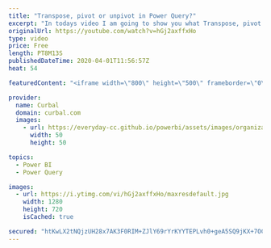 ```yaml
---
title: "Transpose, pivot or unpivot in Power Query?"
excerpt: "In todays video I am going to show you what Transpose, pivot and unpivot is and examples on when to use each or all at once!  If you want to learn how to import multiple files efficiently using Power Query, check this video: https://www.youtube.com/watch?v=qdcAoZU8B8Q  The file is avialable in the community"
originalUrl: https://youtube.com/watch?v=hGj2axffxHo
type: video
price: Free
length: PT8M13S
publishedDateTime: 2020-04-01T11:56:57Z
heat: 54

featuredContent: "<iframe width=\"800\" height=\"500\" frameborder=\"0\" src=\"https://www.youtube.com/embed/hGj2axffxHo\" allow=\"accelerometer; autoplay; encrypted-media; gyroscope; picture-in-picture\" allowfullscreen></iframe>"

provider:
  name: Curbal
  domain: curbal.com
  images:
    - url: https://everyday-cc.github.io/powerbi/assets/images/organizations/curbal.com-50x50.jpg
      width: 50
      height: 50

topics:
  - Power BI
  - Power Query

images:
  - url: https://i.ytimg.com/vi/hGj2axffxHo/maxresdefault.jpg
    width: 1280
    height: 720
    isCached: true

secured: "htKwLX2tNQjzUH28x7AK3F0RIM+ZJlY69rYrKYYTEPLvh0+geA5SQ9jKX+7OCtVSxz/yh1ajsOua+6QQ/xMbBoUgrQADM1rjNxhYjRIJ6DxABm9f7jfJ2q/lRqUfHODKp6YmsvwjO+4WHzvj/Vk3MfOnewTD1vdtaK3Wx2NOZzgkmq5a0SYgeU0GvPz8bB3mqMX3+LSjkm21wRjm9TIKY7D1YCdnh/vj2HNvbBPcssT4A8v1KlqhFOaBS8lOhMauekT3BHBkgR6NgeV1yUthCD471WerAZkK99ExkbbS96K+ywUw83DpgfwV+YeAz+1hOLUElzzCZeL0S72DHmCAu5sbo767f6ul8BFEDsneCC/C/I1cBGMHiYfUi7H7Ofp+w43yDBsXj1uLWpszKnyryeCz7w/fA6KmYytLOeCZM94=;3T8V5kpc3zmRd7skwBeBPA=="
---
```


